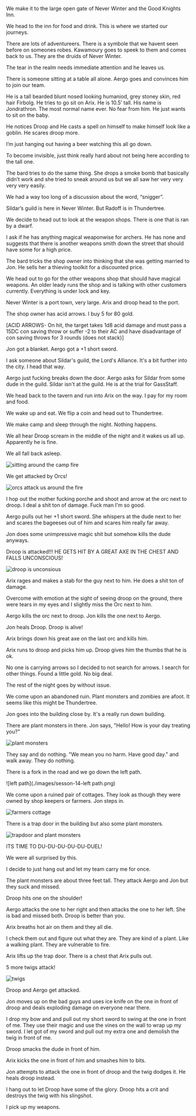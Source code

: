 We make it to the large open gate of Never Winter and the Good Knights Inn. 

We head to the inn for food and drink. This is where we started our journeys. 

There are lots of adventureers. There is a symbole that we havent seen before on someones robes. Kawamoury goes to speek to them and comes back to us. They are the druids of Never Winter. 

The tear in the realm needs immediate attention and he leaves us. 

There is someone sitting at a table all alone. Aergo goes and convinces him to join our team. 

He is a tall bearded blunt nosed looking humaniod, grey stoney skin, red hair Firbolg. He tries to go sit on Arix. He is 10.5’ tall. His name is Jondrathron. The most normal name ever. No fear from him. He just wants to sit on the baby. 

He notices Droop and He casts a spell on himself to make himself look like a goblin. He scares droop more. 

I’m just hanging out having a beer watching this all go down. 

To become invisible, just think really hard about not being here according to the tall one. 

The bard tries to do the same thing. She drops a smoke bomb that basically didn’t work and she tried to sneak around us but we all saw her very very very very easily. 

We had a way too long of a discussion about the word, “snigger”. 

Sildar’s guild is here in Never Winter. But Radoff is in Thundertree. 

We decide to head out to look at the weapon shops. There is one that is ran by a dwarf. 

I ask if he has anything magical weaponwise for archers. He has none and suggests that there is another weapons smith down the street that should have some for a high price. 

The bard tricks the shop owner into thinking that she was getting married to Jon. He sells her a thieving toolkit for a discounted price. 

We head out to go for the other weapons shop that should have magical weapons. An older leady runs the shop and is talking with other customers currently. Everything is under lock and key. 

Never Winter is a port town, very large. Arix and droop head to the port. 

The shop owner has acid arrows. I buy 5 for 80 gold. 

[ACID ARROWS- On hit, the target takes 1d8 acid damage and must pass a 15DC con saving throw or suffer -2 to their AC and have disadvantage of con saving throws for 3 rounds (does not stack)]

Jon got a blanket. Aergo got a +1 short sword. 

I ask someone about Sildar's guild, the Lord's Alliance. It's a bit further into the city. I head that way. 

Aergo just fucking breaks down the door. Aergo asks for Sildar from some dude in the guild. Sildar isn't at the guild. He is at the trial for GassStaff. 

We head back to the tavern and run into Arix on the way. I pay for my room and food. 

We wake up and eat. We flip a coin and head out to Thundertree.

We make camp and sleep through the night. Nothing happens. 

We all hear Droop scream in the middle of the night and it wakes us all up. Apparently he is fine. 

We all fall back asleep. 

![sitting around the camp fire](./images/session-14-sitting-around-fire.png)

We get attacked by Orcs! 

![orcs attack us around the fire](./images/session-14-orcs-attack-at-fire.png)

I hop out the mother fucking porche and shoot and arrow at the orc next to droop. I deal a shit ton of damage. Fuck man I'm so good.

Aergo pulls out her +1 short sword. She whispers at the dude next to her and scares the bageeses out of him and scares him really far away. 

Jon does some unimpressive magic shit but somehow kills the dude anyways. 

Droop is attacked!!! HE GETS HIT BY A GREAT AXE IN THE CHEST AND FALLS UNCONSCIOUS! 

![droop is unconsious](./images/session-14-droop-unconsious.png)

Arix rages and makes a stab for the guy next to him. He does a shit ton of damage. 

Overcome with emotion at the sight of seeing droop on the ground, there were tears in my eyes and I slightly miss the Orc next to him. 

Aergo kills the orc next to droop. Jon kills the one next to Aergo. 

Jon heals Droop. Droop is alive!

Arix brings down his great axe on the last orc and kills him. 

Arix runs to droop and picks him up. Droop gives him the thumbs that he is ok. 

No one is carrying arrows so I decided to not search for arrows. I search for other things. Found a little gold. No big deal. 

The rest of the night goes by without issue. 

We come upon an abandoned ruin. Plant monsters and zombies are afoot. It seems like this might be Thundertree. 

Jon goes into the building close by. It's a really run down building. 

There are plant monsters in there. Jon says, "Hello! How is your day treating you?"

![plant monsters](./images/session-14-plant-monsters.png)

They say and do nothing. "We mean you no harm. Have good day." and walk away. They do nothing. 

There is a fork in the road and we go down the left path. 

![left path](./images/sesson-14-left path.png)

We come upon a ruined pair of cottages. They look as though they were owned by shop keepers or farmers. Jon steps in. 

![farmers cottage](./images/session-14-broken-shopkeepers-cottage.png)

There is a trap door in the building but also some plant monsters. 

![trapdoor and plant monsters](./images/session-14-trapdoor-and-plant-monsters.png)

ITS TIME TO DU-DU-DU-DU-DU-DUEL!

We were all surprised by this. 

I decide to just hang out and let my team carry me for once. 

The plant monsters are about three feet tall. They attack Aergo and Jon but they suck and missed. 

Droop hits one on the shoulder! 

Aergo attacks the one to her right and then attacks the one to her left. She is bad and missed both. Droop is better than you. 

Arix breaths hot air on them and they all die. 

I check them out and figure out what they are. They are kind of a plant. Like a walking plant. They are vulnerable to fire. 

Arix lifts up the trap door. There is a chest that Arix pulls out. 

5 more twigs attack! 

![twigs](./images/session-14-twig-attack.png)

Droop and Aergo get attacked. 

Jon moves up on the bad guys and uses ice knife on the one in front of droop and deals exploding damage on everyone near there. 

I drop my bow and and pull out my short sword to swing at the one in front of me. They use their magic and use the vines on the wall to wrap up my sword. I let got of my sword and pull out my extra one and demolish the twig in front of me. 

Droop smacks the dude in front of him. 

Arix kicks the one in front of him and smashes him to bits. 

Jon attempts to attack the one in front of droop and the twig dodges it. He heals droop instead. 

I hang out to let Droop have some of the glory. Droop hits a crit and destroys the twig with his slingshot. 

I pick up my weapons. 